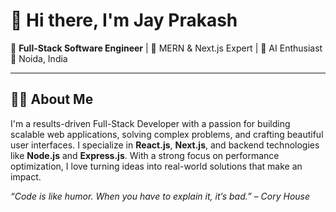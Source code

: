 # 👋 Hi there, I'm Jay Prakash

🎯 **Full-Stack Software Engineer** | 🚀 MERN & Next.js Expert | 🧠 AI Enthusiast  
📍 Noida, India 

---

## 🧑‍💻 About Me

I'm a results-driven Full-Stack Developer with a passion for building scalable web applications, solving complex problems, and crafting beautiful user interfaces. I specialize in **React.js**, **Next.js**, and backend technologies like **Node.js** and **Express.js**. With a strong focus on performance optimization, I love turning ideas into real-world solutions that make an impact.



_“Code is like humor. When you have to explain it, it’s bad.” – Cory House_
